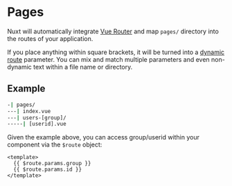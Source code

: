 # Pages

Nuxt will automatically integrate [Vue Router](https://next.router.vuejs.org/) and map `pages/` directory into the routes of your application.

If you place anything within square brackets, it will be turned into a [dynamic route](https://next.router.vuejs.org/guide/essentials/dynamic-matching.html) parameter. You can mix and match multiple parameters and even non-dynamic text within a file name or directory.

## Example

```bash
-| pages/
---| index.vue
---| users-[group]/
-----| [userid].vue
```

Given the example above, you can access group/userid within your component via the `$route` object:

```vue
<template>
  {{ $route.params.group }}
  {{ $route.params.id }}
</template>
```
